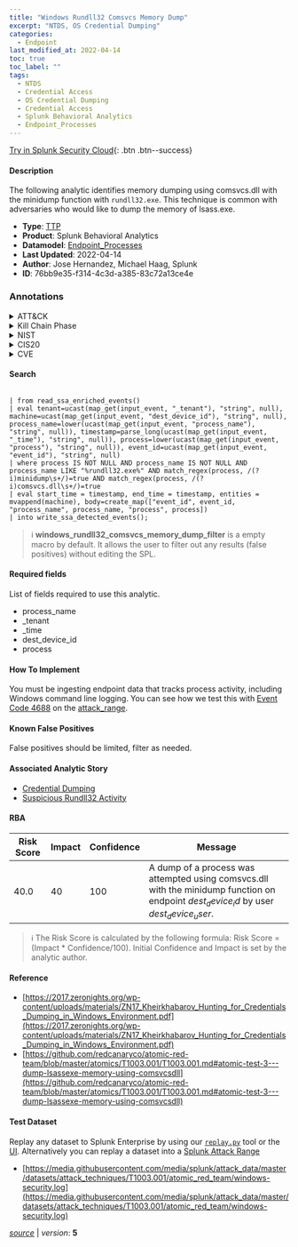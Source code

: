 ```yaml
---
title: "Windows Rundll32 Comsvcs Memory Dump"
excerpt: "NTDS, OS Credential Dumping"
categories:
  - Endpoint
last_modified_at: 2022-04-14
toc: true
toc_label: ""
tags:
  - NTDS
  - Credential Access
  - OS Credential Dumping
  - Credential Access
  - Splunk Behavioral Analytics
  - Endpoint_Processes
---
```




[Try in Splunk Security Cloud](https://www.splunk.com/en_us/cyber-security.html){: .btn .btn--success}

#### Description

The following analytic identifies memory dumping using comsvcs.dll with the minidump function with `rundll32.exe`. This technique is common with adversaries who would like to dump the memory of lsass.exe.

- **Type**: [TTP](https://github.com/splunk/security_content/wiki/Detection-Analytic-Types)
- **Product**: Splunk Behavioral Analytics
- **Datamodel**: [Endpoint_Processes](https://docs.splunk.com/Documentation/CIM/latest/User/EndpointProcesses)
- **Last Updated**: 2022-04-14
- **Author**: Jose Hernandez, Michael Haag, Splunk
- **ID**: 76bb9e35-f314-4c3d-a385-83c72a13ce4e

### Annotations
<details>
  <summary>ATT&CK</summary>

<div markdown="1">

#### [ATT&CK](https://attack.mitre.org/)

| ID          | Technique   | Tactic         |
| ----------- | ----------- |--------------- |
| [T1003.003](https://attack.mitre.org/techniques/T1003/003/) | NTDS | Credential Access |

| [T1003](https://attack.mitre.org/techniques/T1003/) | OS Credential Dumping | Credential Access |

</div>
</details>


<details>
  <summary>Kill Chain Phase</summary>

<div markdown="1">

* Actions on Objectives


</div>
</details>


<details>
  <summary>NIST</summary>

<div markdown="1">

* DE.CM



</div>
</details>

<details>
  <summary>CIS20</summary>

<div markdown="1">

* CIS 8
* CIS 16



</div>
</details>

<details>
  <summary>CVE</summary>

<div markdown="1">


</div>
</details>


#### Search

```

| from read_ssa_enriched_events() 
| eval tenant=ucast(map_get(input_event, "_tenant"), "string", null), machine=ucast(map_get(input_event, "dest_device_id"), "string", null), process_name=lower(ucast(map_get(input_event, "process_name"), "string", null)), timestamp=parse_long(ucast(map_get(input_event, "_time"), "string", null)), process=lower(ucast(map_get(input_event, "process"), "string", null)), event_id=ucast(map_get(input_event, "event_id"), "string", null) 
| where process IS NOT NULL AND process_name IS NOT NULL AND process_name LIKE "%rundll32.exe%" AND match_regex(process, /(?i)minidump\s+/)=true AND match_regex(process, /(?i)comsvcs.dll\s+/)=true 
| eval start_time = timestamp, end_time = timestamp, entities = mvappend(machine), body=create_map(["event_id", event_id, "process_name", process_name, "process", process]) 
| into write_ssa_detected_events();
```

> :information_source:
> **windows_rundll32_comsvcs_memory_dump_filter** is a empty macro by default. It allows the user to filter out any results (false positives) without editing the SPL.



#### Required fields
List of fields required to use this analytic.
* process_name
* _tenant
* _time
* dest_device_id
* process



#### How To Implement
You must be ingesting endpoint data that tracks process activity, including Windows command line logging. You can see how we test this with [Event Code 4688](https://www.ultimatewindowssecurity.com/securitylog/encyclopedia/event.aspx?eventID=4688a) on the [attack_range](https://github.com/splunk/attack_range/blob/develop/ansible/roles/windows_common/tasks/windows-enable-4688-cmd-line-audit.yml).
#### Known False Positives
False positives should be limited, filter as needed.

#### Associated Analytic Story
* [Credential Dumping](/stories/credential_dumping)
* [Suspicious Rundll32 Activity](/stories/suspicious_rundll32_activity)




#### RBA

| Risk Score  | Impact      | Confidence   | Message      |
| ----------- | ----------- |--------------|--------------|
| 40.0 | 40 | 100 | A dump of a process was attempted using comsvcs.dll with the minidump function on endpoint $dest_device_id$ by user $dest_device_user$. |


> :information_source:
> The Risk Score is calculated by the following formula: Risk Score = (Impact * Confidence/100). Initial Confidence and Impact is set by the analytic author.


#### Reference

* [https://2017.zeronights.org/wp-content/uploads/materials/ZN17_Kheirkhabarov_Hunting_for_Credentials_Dumping_in_Windows_Environment.pdf](https://2017.zeronights.org/wp-content/uploads/materials/ZN17_Kheirkhabarov_Hunting_for_Credentials_Dumping_in_Windows_Environment.pdf)
* [https://github.com/redcanaryco/atomic-red-team/blob/master/atomics/T1003.001/T1003.001.md#atomic-test-3---dump-lsassexe-memory-using-comsvcsdll](https://github.com/redcanaryco/atomic-red-team/blob/master/atomics/T1003.001/T1003.001.md#atomic-test-3---dump-lsassexe-memory-using-comsvcsdll)



#### Test Dataset
Replay any dataset to Splunk Enterprise by using our [`replay.py`](https://github.com/splunk/attack_data#using-replaypy) tool or the [UI](https://github.com/splunk/attack_data#using-ui).
Alternatively you can replay a dataset into a [Splunk Attack Range](https://github.com/splunk/attack_range#replay-dumps-into-attack-range-splunk-server)

* [https://media.githubusercontent.com/media/splunk/attack_data/master/datasets/attack_techniques/T1003.001/atomic_red_team/windows-security.log](https://media.githubusercontent.com/media/splunk/attack_data/master/datasets/attack_techniques/T1003.001/atomic_red_team/windows-security.log)



[*source*](https://github.com/splunk/security_content/tree/develop/detections/endpoint/windows_rundll32_comsvcs_memory_dump.yml) \| *version*: **5**